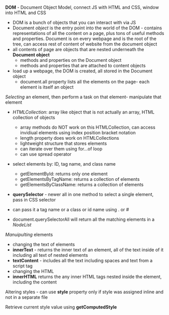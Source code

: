 **DOM** - Document Object Model, connect JS with HTML and CSS, window into HTML and CSS
- DOM is a bunch of objects that you can interact with via JS
- Document *object* is the entry point into the world of the DOM - contains representations of all the content on a page, plus tons of useful methods and properties. Document is on every webpage and is the root of the tree, can access rest of content of website from the document object
- all contents of page are objects that are nested underneath the **Document object**
  - methods and properties on the Document object
  - methods and properties that are attached to content objects
- load up a webpage, the DOM is created, all stored in the Document object
  - document.all property lists all the elements on the page- each element is itself an object

*Selecting* an element, then perform a task on that element- manipulate that element

- *HTMLCollection*: array like object that is not actually an array, HTML collection of objects
  - array methods do NOT work on this HTMLCollection, can access invidiual elements using index position bracket notation
  - length property does work on HTMLCollections
  - lightweight structure that stores elements
  - can iterate over them using for...of loop
  - can use spread operator

- select elements by: ID, tag name, and class name
  - getElementById: returns only one element
  - getElementsByTagName: returns a collection of elements
  - getElementsByClassName: returns a collection of elements

- **querySelector** - newer all in one method to select a single element, pass in CSS selector
 - can pass it a tag name or a class or id name using . or #
 - document.querySelectorAll will return all the matching elements in a *NodeList*

*Manuipulting* elements
- changing the text of elements
- **innerText** - returns the inner text of an element, all of the text inside of it including all text of nested elements
- **textContent** - includes all the text including spaces and text from a script tag
- changing the HTML
- **innerHTML** returns the any inner HTML tags nested inside the element, including the content

Altering styles - can use **style** property only if style was assigned inline and not in a separate file

Retrieve current style value using **getComputedStyle**
